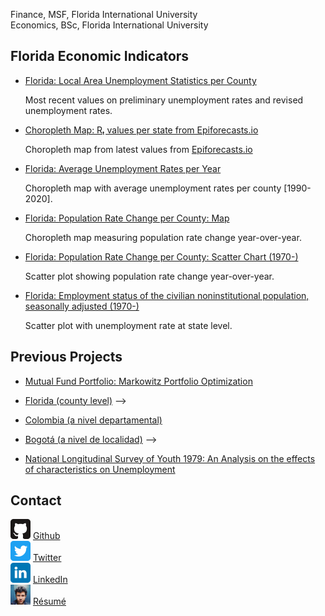 <meta name="viewport" content="width=device-width, initial-scale=1.0">

Finance, MSF, Florida International University</br>
Economics, BSc, Florida International University

<!--
## Projects

1.  [COVID-19 Dashboard](/covid-19.html)

    Project on the ongoing COVID-19 pandemic. Statistics about its Rₜ values per county in the state of Florida.

2.  [🇨🇴 Colombia: Rₜ Número reproductivo COVID-19 | Análisis por departamento](Colombia%20R_t.html)

3.  [🇨🇴 Bogotá: Rₜ Número reproductivo COVID-19 | Análisis por localidad](/Bogota_Rt.html) -->

## Florida Economic Indicators

- [Florida: Local Area Unemployment Statistics per County](/cues/fl_county_unemp_map.html)

  Most recent values on preliminary unemployment rates and revised unemployment rates.

- [Choropleth Map: Rₜ values per state from Epiforecasts.io](https://danielcs88.github.io/html/rt.html)

  Choropleth map from latest values from [Epiforecasts.io](https://epiforecasts.io/covid/posts/national/united-states/)

- [Florida: Average Unemployment Rates per Year](/cues/fl_unemployment_rate_map.html)

  Choropleth map with average unemployment rates per county \[1990-2020\].

- [Florida: Population Rate Change per County: Map](/cues/fl_heatmap_population.html)

  Choropleth map measuring population rate change year-over-year.

- [Florida: Population Rate Change per County: Scatter Chart (1970-)](/cues/fl_bubble_population.html)

  Scatter plot showing population rate change year-over-year.

- [Florida: Employment status of the civilian noninstitutional population, seasonally adjusted (1970-)](/cues/Florida_unemp_historical.html)

  Scatter plot with unemployment rate at state level.

## Previous Projects

- [Mutual Fund Portfolio: Markowitz Portfolio Optimization](https://nbviewer.org/github/danielcs88/project_fin6525/blob/main/Output_Project_Cardenas_Daniel_6102358.ipynb)

- [Florida (county level)](https://danielcs88.github.io/covid-19.html) -->

- [Colombia (a nivel departamental)](https://danielcs88.github.io/Colombia%20R_t.html)

- [Bogotá (a nivel de localidad)](https://danielcs88.github.io/Bogota_Rt.html) -->

- [National Longitudinal Survey of Youth 1979: An Analysis on the effects of characteristics on Unemployment](https://nbviewer.org/github/danielcs88/NLSY_79/blob/master/Project.ipynb)

## Contact

<img src="assets/github.svg" alt="drawing" width="32" /> [Github](https://github.com/danielcs88)  
<img src="assets/twitter.svg" alt="drawing" width="32" /> [Twitter](https://twitter.com/DanielCardenas_)  
<img src="assets/linkedin.svg" width="32" /> [LinkedIn](https://www.linkedin.com/in/danielcs88/)  
<img src="assets/Toluca_Lake.jpg" width="32" /> [Résumé](https://standardresume.co/r/lKS_uuDBGzRYq7lxaXjMi)
